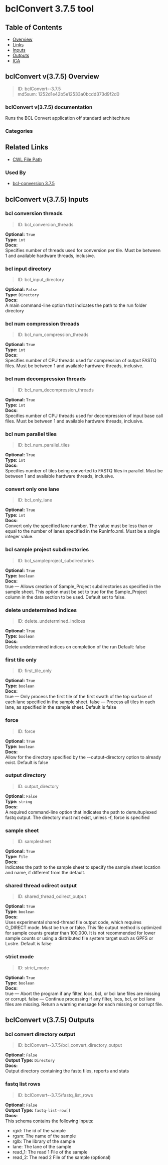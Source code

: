 
bclConvert 3.7.5 tool
=====================

## Table of Contents
  
- [Overview](#bclconvert-v375-overview)  
- [Links](#related-links)  
- [Inputs](#bclconvert-v375-inputs)  
- [Outputs](#bclconvert-v375-outputs)  
- [ICA](#ica)  


## bclConvert v(3.7.5) Overview



  
> ID: bclConvert--3.7.5  
> md5sum: 1252d1e42b5e12533a0bcdd373d9f2d0

### bclConvert v(3.7.5) documentation
  
Runs the BCL Convert application off standard architechture

### Categories
  


## Related Links
  
- [CWL File Path](../../../../../../tools/bclConvert/3.7.5/bclConvert__3.7.5.cwl)  


### Used By
  
- [bcl-conversion 3.7.5](../../../workflows/bcl-conversion/3.7.5/bcl-conversion__3.7.5.md)  

  


## bclConvert v(3.7.5) Inputs

### bcl conversion threads



  
> ID: bcl_conversion_threads
  
**Optional:** `True`  
**Type:** `int`  
**Docs:**  
Specifies number of threads used for conversion per tile.
Must be between 1 and available hardware threads,
inclusive.


### bcl input directory



  
> ID: bcl_input_directory
  
**Optional:** `False`  
**Type:** `Directory`  
**Docs:**  
A main command-line option that indicates the path to the run
folder directory


### bcl num compression threads



  
> ID: bcl_num_compression_threads
  
**Optional:** `True`  
**Type:** `int`  
**Docs:**  
Specifies number of CPU threads used for compression of
output FASTQ files. Must be between 1 and available
hardware threads, inclusive.


### bcl num decompression threads



  
> ID: bcl_num_decompression_threads
  
**Optional:** `True`  
**Type:** `int`  
**Docs:**  
Specifies number of CPU threads used for decompression
of input base call files. Must be between 1 and available
hardware threads, inclusive.


### bcl num parallel tiles



  
> ID: bcl_num_parallel_tiles
  
**Optional:** `True`  
**Type:** `int`  
**Docs:**  
Specifies number of tiles being converted to FASTQ files in
parallel. Must be between 1 and available hardware threads,
inclusive.


### convert only one lane



  
> ID: bcl_only_lane
  
**Optional:** `True`  
**Type:** `int`  
**Docs:**  
Convert only the specified lane number. The value must
be less than or equal to the number of lanes specified in the
RunInfo.xml. Must be a single integer value.


### bcl sample project subdirectories



  
> ID: bcl_sampleproject_subdirectories
  
**Optional:** `True`  
**Type:** `boolean`  
**Docs:**  
true — Allows creation of Sample_Project subdirectories
as specified in the sample sheet. This option must be set to true for
the Sample_Project column in the data section to be used.
Default set to false.


### delete undetermined indices



  
> ID: delete_undetermined_indices
  
**Optional:** `True`  
**Type:** `boolean`  
**Docs:**  
Delete undetermined indices on completion of the run
Default: false


### first tile only



  
> ID: first_tile_only
  
**Optional:** `True`  
**Type:** `boolean`  
**Docs:**  
true — Only process the first tile of the first swath of the
top surface of each lane specified in the sample sheet.
false — Process all tiles in each lane, as specified in the sample
sheet. Default is false


### force



  
> ID: force
  
**Optional:** `True`  
**Type:** `boolean`  
**Docs:**  
Allow for the directory specified by the --output-directory
option to already exist. Default is false


### output directory



  
> ID: output_directory
  
**Optional:** `False`  
**Type:** `string`  
**Docs:**  
A required command-line option that indicates the path to
demultuplexed fastq output. The directory must not exist, unless -f,
force is specified


### sample sheet



  
> ID: samplesheet
  
**Optional:** `True`  
**Type:** `File`  
**Docs:**  
Indicates the path to the sample sheet to specify the
sample sheet location and name, if different from the default.


### shared thread odirect output



  
> ID: shared_thread_odirect_output
  
**Optional:** `True`  
**Type:** `boolean`  
**Docs:**  
Uses experimental shared-thread file output code, which
requires O_DIRECT mode. Must be true or false.
This file output method is optimized for sample counts
greater than 100,000. It is not recommended for lower
sample counts or using a distributed file system target such
as GPFS or Lustre. Default is false


### strict mode



  
> ID: strict_mode
  
**Optional:** `True`  
**Type:** `boolean`  
**Docs:**  
true — Abort the program if any filter, locs, bcl, or bci lane
files are missing or corrupt.
false — Continue processing if any filter, locs, bcl, or bci lane files
are missing. Return a warning message for each missing or corrupt
file.

  


## bclConvert v(3.7.5) Outputs

### bcl convert directory output



  
> ID: bclConvert--3.7.5/bcl_convert_directory_output  

  
**Optional:** `False`  
**Output Type:** `Directory`  
**Docs:**  
Output directory containing the fastq files, reports and stats
  


### fastq list rows



  
> ID: bclConvert--3.7.5/fastq_list_rows  

  
**Optional:** `False`  
**Output Type:** `fastq-list-row[]`  
**Docs:**  
This schema contains the following inputs:
* rgid: The id of the sample
* rgsm: The name of the sample
* rglb: The library of the sample
* lane: The lane of the sample
* read_1: The read 1 File of the sample
* read_2: The read 2 File of the sample (optional)
  

  

